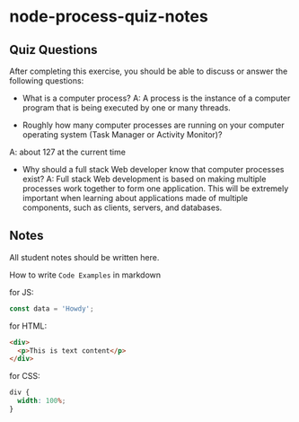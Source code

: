 # node-process-quiz-notes

## Quiz Questions

After completing this exercise, you should be able to discuss or answer the following questions:

- What is a computer process?
  A: A process is the instance of a computer program that is being executed by one or many threads.

- Roughly how many computer processes are running on your computer operating system (Task Manager or Activity Monitor)?

A: about 127 at the current time

- Why should a full stack Web developer know that computer processes exist?
  A: Full stack Web development is based on making multiple processes work together to form one application. This will be extremely important when learning about applications made of multiple components, such as clients, servers, and databases.

## Notes

All student notes should be written here.

How to write `Code Examples` in markdown

for JS:

```javascript
const data = 'Howdy';
```

for HTML:

```html
<div>
  <p>This is text content</p>
</div>
```

for CSS:

```css
div {
  width: 100%;
}
```
